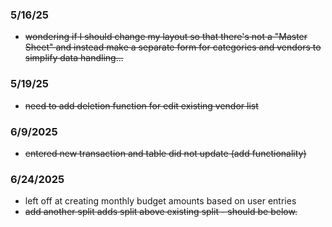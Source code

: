 ### 5/16/25
- ~~wondering if I should change my layout so that there's not a "Master Sheet" and instead make a separate form for categories and vendors to simplify data handling...~~
### 5/19/25 
- ~~need to add deletion function for edit existing vendor list~~
### 6/9/2025
- ~~entered new transaction and table did not update (add functionality)~~
### 6/24/2025
- left off at creating monthly budget amounts based on user entries
- ~~add another split adds split above existing split - should be below.~~